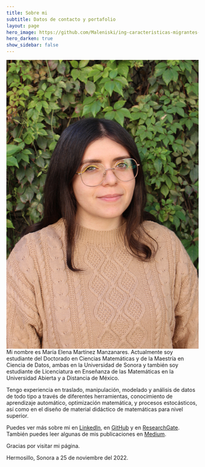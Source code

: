 ```yaml
---
title: Sobre mi
subtitle: Datos de contacto y portafolio
layout: page
hero_image: https://github.com/Maleniski/ing-caracteristicas-migrantes-sonora-arizona/raw/main/docs/imagenes/Math-Tagxedo.jpg
hero_darken: true
show_sidebar: false
---
```


<img style="float: left;" src="https://github.com/Maleniski/ing-caracteristicas-migrantes-sonora-arizona/raw/main/docs/imagenes/IMG_0224_redimensionada.jpg">

Mi nombre es María Elena Martínez Manzanares. Actualmente soy estudiante del Doctorado en Ciencias Matemáticas y de la Maestría en Ciencia de Datos, ambas en la  Universidad de Sonora y también soy estudiante de Licenciatura en Enseñanza de las Matemáticas en la Universidad Abierta y a Distancia de México.

Tengo experiencia en traslado, manipulación, modelado y análisis de datos de todo tipo a través de diferentes herramientas, conocimiento de aprendizaje automático, optimización matemática, y procesos estocásticos, así como en el diseño de material didáctico de matemáticas para nivel superior.

Puedes ver más sobre mi en [LinkedIn](https://www.linkedin.com/in/malenamanzanares/), en [GitHub](https://github.com/Maleniski) y en [ResearchGate](https://www.researchgate.net/profile/Maria-Martinez-Manzanares). También puedes leer algunas de mis publicaciones en [Medium](https://medium.com/@Maleniski).

Gracias por visitar mi página.

Hermosillo, Sonora a 25 de noviembre del 2022.
